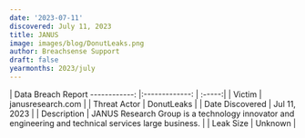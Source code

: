 ```yaml
---
date: '2023-07-11'
discovered: July 11, 2023
title: JANUS
image: images/blog/DonutLeaks.png
author: Breachsense Support
draft: false
yearmonths: 2023/july
---
```



| Data Breach Report
------------:     |:-------------:    | :-----:|
| Victim      | janusresearch.com      | 
| Threat Actor      | DonutLeaks      | 
| Date Discovered      | Jul 11, 2023      | 
| Description      | JANUS Research Group is a technology innovator and engineering and technical services large business.      | 
| Leak Size      | Unknown      | 

